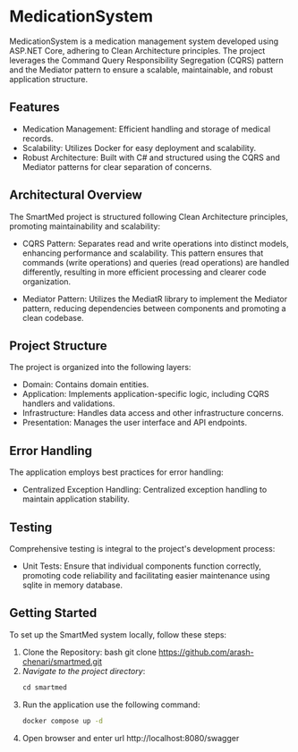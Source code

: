 # MedicationSystem

MedicationSystem is a medication management system developed using ASP.NET Core, adhering to Clean Architecture principles. The project leverages the Command Query Responsibility Segregation (CQRS) pattern and the Mediator pattern to ensure a scalable, maintainable, and robust application structure.

## Features

- Medication Management: Efficient handling and storage of medical records.
- Scalability: Utilizes Docker for easy deployment and scalability.
- Robust Architecture: Built with C# and structured using the CQRS and Mediator patterns for clear separation of concerns.

## Architectural Overview

The SmartMed project is structured following Clean Architecture principles, promoting maintainability and scalability:

- CQRS Pattern: Separates read and write operations into distinct models, enhancing performance and scalability. This pattern ensures that commands (write operations) and queries (read operations) are handled differently, resulting in more efficient processing and clearer code organization. 

- Mediator Pattern: Utilizes the MediatR library to implement the Mediator pattern, reducing dependencies between components and promoting a clean codebase.
## Project Structure

The project is organized into the following layers:

- Domain: Contains domain entities.
- Application: Implements application-specific logic, including CQRS handlers and validations.
- Infrastructure: Handles data access and other infrastructure concerns.
- Presentation: Manages the user interface and API endpoints.

## Error Handling

The application employs best practices for error handling:

- Centralized Exception Handling: Centralized exception handling to maintain application stability.
## Testing

Comprehensive testing is integral to the project's development process:

- Unit Tests: Ensure that individual components function correctly, promoting code reliability and facilitating easier maintenance using sqlite in memory database.

## Getting Started

To set up the SmartMed system locally, follow these steps:

1. Clone the Repository:
   bash
   git clone https://github.com/arash-chenari/smartmed.git
2. *Navigate to the project directory*:
    ```bash
    cd smartmed
3. Run the application use the following command:
    ```bash
    docker compose up -d 
4. Open browser and enter url http://localhost:8080/swagger